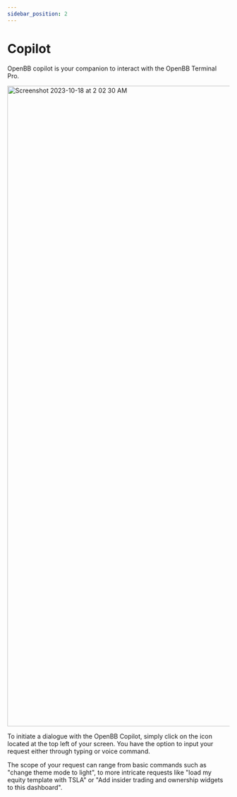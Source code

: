 ```yaml
---
sidebar_position: 2
---
```


# Copilot

OpenBB copilot is your companion to interact with the OpenBB Terminal Pro.

<img width="1453" alt="Screenshot 2023-10-18 at 2 02 30 AM" src="https://github.com/OpenBB-finance/terminalpro/assets/25267873/da29f8e9-9602-4e67-8ea9-a3ba5133ff3f" />

To initiate a dialogue with the OpenBB Copilot, simply click on the icon located at the top left of your screen. You have the option to input your request either through typing or voice command.

The scope of your request can range from basic commands such as "change theme mode to light", to more intricate requests like "load my equity template with TSLA" or "Add insider trading and ownership widgets to this dashboard".
